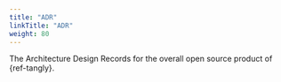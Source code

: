 ```yaml
---
title: "ADR"
linkTitle: "ADR"
weight: 80
---
```


The Architecture Design Records for the overall open source product of {ref-tangly}.